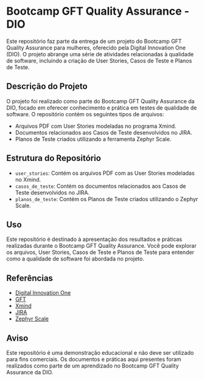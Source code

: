 # Bootcamp GFT Quality Assurance - DIO

Este repositório faz parte da entrega de um projeto do Bootcamp GFT Quality Assurance para mulheres, oferecido pela Digital Innovation One (DIO). O projeto abrange uma série de atividades relacionadas à qualidade de software, incluindo a criação de User Stories, Casos de Teste e Planos de Teste.

## Descrição do Projeto

O projeto foi realizado como parte do Bootcamp GFT Quality Assurance da DIO, focado em oferecer conhecimento e prática em testes de qualidade de software. O repositório contém os seguintes tipos de arquivos:

- Arquivos PDF com User Stories modeladas no programa Xmind.
- Documentos relacionados aos Casos de Teste desenvolvidos no JIRA.
- Planos de Teste criados utilizando a ferramenta Zephyr Scale.

## Estrutura do Repositório

- `user_stories`: Contém os arquivos PDF com as User Stories modeladas no Xmind.
- `casos_de_teste`: Contém os documentos relacionados aos Casos de Teste desenvolvidos no JIRA.
- `planos_de_teste`: Contém os Planos de Teste criados utilizando o Zephyr Scale.

## Uso

Este repositório é destinado à apresentação dos resultados e práticas realizadas durante o Bootcamp GFT Quality Assurance. Você pode explorar os arquivos, User Stories, Casos de Teste e Planos de Teste para entender como a qualidade de software foi abordada no projeto.

## Referências

- [Digital Innovation One](https://digitalinnovation.one)
- [GFT](https://www.gft.com)
- [Xmind](https://www.xmind.net)
- [JIRA](https://www.atlassian.com/software/jira)
- [Zephyr Scale](https://www.getzephyr.com/products/zephyr-scale)

## Aviso

Este repositório é uma demonstração educacional e não deve ser utilizado para fins comerciais. Os documentos e práticas aqui presentes foram realizados como parte de um aprendizado no Bootcamp GFT Quality Assurance da DIO.


